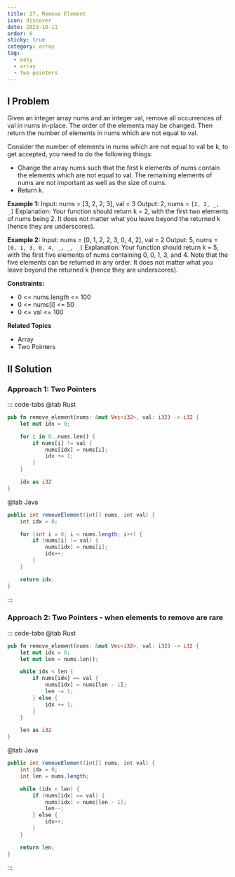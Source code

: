 ```yaml
---
title: 27, Remove Element
icon: discover
date: 2023-10-11
order: 6
sticky: true
category: array
tag: 
  - easy
  - array
  - two pointers
---
```


## I Problem
Given an integer array nums and an integer val, remove all occurrences of val in nums in-place. The order of the elements may be changed. Then return the number of elements in nums which are not equal to val.

Consider the number of elements in nums which are not equal to val be k, to get accepted, you need to do the following things:

- Change the array nums such that the first k elements of nums contain the elements which are not equal to val.
  The remaining elements of nums are not important as well as the size of nums.
- Return k.

**Example 1:**
Input: nums = [3, 2, 2, 3], val = 3
Output: 2, nums = `[2, 2, _, _]`
Explanation: Your function should return k = 2, with the first two elements of nums being 2.
It does not matter what you leave beyond the returned k (hence they are underscores).

**Example 2:**
Input: nums = [0, 1, 2, 2, 3, 0, 4, 2], val = 2
Output: 5, nums = `[0, 1, 3, 0, 4, _, _, _]`
Explanation: Your function should return k = 5, with the first five elements of nums containing 0, 0, 1, 3, and 4.
Note that the five elements can be returned in any order.
It does not matter what you leave beyond the returned k (hence they are underscores).

**Constraints:**

- 0 <= nums.length <= 100
- 0 <= nums[i] <= 50
- 0 <= val <= 100

**Related Topics**

- Array
- Two Pointers

## II Solution
### Approach 1: Two Pointers
::: code-tabs
@tab Rust
```rust
pub fn remove_element(nums: &mut Vec<i32>, val: i32) -> i32 {
    let mut idx = 0;

    for i in 0..nums.len() {
        if nums[i] != val {
            nums[idx] = nums[i];
            idx += 1;
        }
    }

    idx as i32
}
```

@tab Java
```java
public int removeElement(int[] nums, int val) {
    int idx = 0;

    for (int i = 0; i < nums.length; i++) {
        if (nums[i] != val) {
            nums[idx] = nums[i];
            idx++;
        }
    }

    return idx;
}
```
:::
### Approach 2: Two Pointers - when elements to remove are rare
::: code-tabs
@tab Rust
```rust
pub fn remove_element(nums: &mut Vec<i32>, val: i32) -> i32 {
    let mut idx = 0;
    let mut len = nums.len();

    while idx < len {
        if nums[idx] == val {
            nums[idx] = nums[len - 1];
            len -= 1;
        } else {
            idx += 1;
        }
    }

    len as i32
}
```

@tab Java
```java
public int removeElement(int[] nums, int val) {
    int idx = 0;
    int len = nums.length;

    while (idx < len) {
        if (nums[idx] == val) {
            nums[idx] = nums[len - 1];
            len--;
        } else {
            idx++;
        }
    }

    return len;
}
```
:::